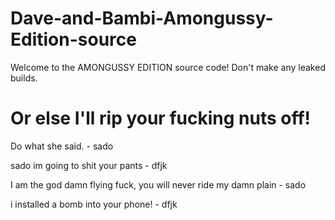 # Dave-and-Bambi-Amongussy-Edition-source
Welcome to the AMONGUSSY EDITION source code! Don't make any leaked builds.
# Or else I'll rip your fucking nuts off!
Do what she said. - sado



sado im going to shit your pants - dfjk

I am the god damn flying fuck, you will never ride my damn plain - sado

i installed a bomb into your phone! - dfjk
